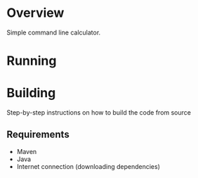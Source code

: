 # Overview
Simple command line calculator.

# Running

# Building
Step-by-step instructions on how to build the code from source

## Requirements
* Maven
* Java
* Internet connection (downloading dependencies)


